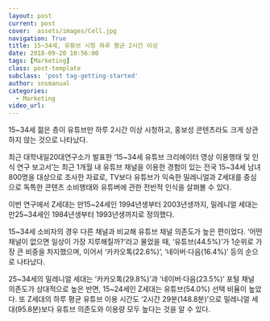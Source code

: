 ```yaml
---
layout: post
current: post
cover:  assets/images/Cell.jpg
navigation: True
title: 15~34세, 유튜브 시청 하루 평균 2시간 이상
date: 2018-09-20 10:56:00
tags: [Marketing]
class: post-template
subclass: 'post tag-getting-started'
author: snsmanual
categories:
  - Marketing
video_url: 
---
```


15~34세 젊은 층이 유튜브만 하루 2시간 이상 시청하고, 홍보성 콘텐츠라도 크게 상관하지 않는 것으로 나타났다.

최근 대학내일20대연구소가 발표한 ‘15~34세 유튜브 크리에이터 영상 이용행태 및 인식 연구 보고서’는 최근 1개월 내 유튜브 채널을 이용한 경험이 있는 전국 15~34세 남녀 800명을 대상으로 조사한 자료로, TV보다 유튜브가 익숙한 밀레니얼과 Z세대를 중심으로 독특한 콘텐츠 소비행태와 유튜버에 관한 전반적 인식을 살펴볼 수 있다.

이번 연구에서 Z세대는 만15~24세인 1994년생부터 2003년생까지, 밀레니얼 세대는 만25~34세인 1984년생부터 1993년생까지로 정의했다.

15~34세 소비자의 경우 다른 채널과 비교해 유튜브 채널 의존도가 높은 편이었다. ‘어떤 채널이 없으면 일상이 가장 지루해질까?’라고 물었을 때, ‘유튜브(44.5%)’가 1순위로 가장 큰 비중을 차지했으며, 이어서 ‘카카오톡(22.6%)’, ‘네이버·다음(16.4%)’ 등의 순으로 나타났다.

25~34세의 밀레니얼 세대는 ‘카카오톡(29.8%)’과 ‘네이버·다음(23.5%)’ 포털 채널 의존도가 상대적으로 높은 반면, 15~24세인 Z세대는 유튜브(54.0%) 선택 비율이 높았다. 또 Z세대의 하루 평균 유튜브 이용 시간도 ‘2시간 29분(148.8분)’으로 밀레니얼 세대(95.8분)보다 유튜브 의존도와 이용량 모두 높다는 것을 알 수 있다.